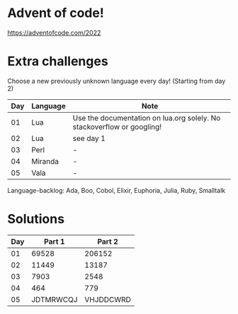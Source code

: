 # Advent of code!
https://adventofcode.com/2022

# Extra challenges
Choose a new previously unknown language every day! (Starting from day 2)

Day | Language | Note
-- | -- | --
01 | Lua | Use the documentation on lua.org solely. No stackoverflow or googling!
02 | Lua | see day 1
03 | Perl | -
04 | Miranda | -
05 | Vala | -

Language-backlog: Ada, Boo, Cobol, Elixir, Euphoria, Julia, Ruby, Smalltalk

# Solutions
Day | Part 1 | Part 2
-- | -- | --
01 | 69528 | 206152
02 | 11449 | 13187
03 | 7903 | 2548
04 | 464 | 779
05 | JDTMRWCQJ | VHJDDCWRD
